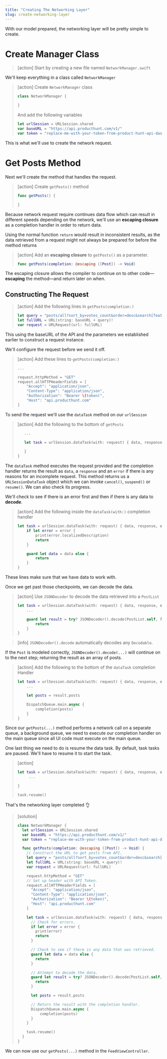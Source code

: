```yaml
---
title: "Creating The Networking Layer"
slug: create-networking-layer
---
```


With our model prepared, the networking layer will be pretty simple to create.

# Create Manager Class

> [action]
Start by creating a new file named `NetworkManager.swift`

We'll keep everything in a class called `NetworkManager`

> [action]
> Create `NetworkManager` class
>
> ```swift
> class NetworkManager {
>
> }
> ```
>
> And add the following variables
>
> ```swift
> let urlSession = URLSession.shared
> var baseURL = "https://api.producthunt.com/v1/"
> var token = "replace-me-with-your-token-from-product-hunt-api-dashboard-🙏"
> ```

This is what we'll use to create the network request.

# Get Posts Method

Next we'll create the method that handles the request.

> [action]
> Create `getPosts()` method
>
> ```swift
> func getPosts() {
>
> }
> ```

Because network request require continues data flow which can result in different speeds depending on the network, we'll use an **escaping closure** as a completion handler in order to return data.

Using the normal function `return` would result in inconsistent results, as the data retrieved from a request might not always be prepared for before the method returns

> [action]
> Add an **escaping closure** to `getPosts()` as a parameter.
>
> ```swift
> func getPosts(completion: @escaping ([Post]) -> Void)
> ```

The escaping closure allows the compiler to continue on to other code—**escaping** the method—and return later on when.

## Constructing The Request

> [action]
> Add the following lines in `getPosts(completion:)`
>
> ```swift
> let query = "posts/all?sort_by=votes_count&order=desc&search[featured]=true&per_page=20"
> let fullURL = URL(string: baseURL + query)!
> var request = URLRequest(url: fullURL)
> ```

This using the baseURL of the API and the parameters we established earlier to construct a request instance.

We'll configure the request before we send it off.

> [action]
> Add these lines to `getPosts(completion:)`
>
> ```swift
> ...
>
> request.httpMethod = "GET"
> request.allHTTPHeaderFields = [
>     "Accept": "application/json",
>     "Content-Type": "application/json",
>     "Authorization": "Bearer \(token)",
>     "Host": "api.producthunt.com"
> ]
> ```
>

To send the request we'll use the `dataTask` method on our `urlSession`

> [action]
> Add the following to the bottom of `getPosts`
>
> ```swift
>    ...
>
>    let task = urlSession.dataTask(with: request) { data, response, error in
>   
>    }
> }
> ```

The `dataTask` method executes the request provided and the completion handler returns the result as `data`, a `response` and an `error` if there is any reasons for an incomplete request. This method returns us a `URLSessionDataTask` object which we can invoke `cancel()`, `suspend()` or `resume()`. We can also check its progress.

We'll check to see if there is an error first and then if there is any data to **decode**.

> [action]
> Add the following inside the `dataTask(with:)` completion handler
>
> ```swift
> let task = urlSession.dataTask(with: request) { data, response, error in
>     if let error = error {
>         print(error.localizedDescription)
>         return
>     }
>
>     guard let data = data else {
>         return
>     }
> }
> ```

These lines make sure that we have data to work with.

Once we get past those checkpoints, we can decode the data.

> [action]
> Use `JSONDecoder` to decode the data retrieved into a `PostList`
>
> ```swift
> let task = urlSession.dataTask(with: request) { data, response, error in
>     ...
>
>     guard let result = try? JSONDecoder().decode(PostList.self, from: data) else {
>         return
>     }
> }
> ```

> [info]
> `JSONDecoder().decode` automatically decodes any `Decodable`.
>

If the `Post` is modeled correctly, `JSONDecoder().decode(...)` will continue on to the next step; returning the result as an array of posts.

> [action]
> Add the following to the bottom of the `dataTask` completion Handler
>
> ```swift
> let task = urlSession.dataTask(with: request) { data, response, error in
>     ...
>
>     let posts = result.posts
>
>     DispatchQueue.main.async {
>         completion(posts)
>     }
> }
> ```

Since our `getPosts(...)` method performs a network call on a separate queue, a background queue, we need to execute our completion handler on the main queue since all UI code must execute on the main queue.

One last thing we need to do is resume the data task. By default, task tasks are paused. We'll have to resume it to start the task.

> [action]
>
> ```swift
> let task = urlSession.dataTask(with: request) { data, response, error in
>      ...
>
> }
>
> task.resume()
> ```

That's the networking layer completed 👌

> [solution]
>
> ```swift
> class NetworkManager {
>   let urlSession = URLSession.shared
>   var baseURL = "https://api.producthunt.com/v1/"
>   var token = "replace-me-with-your-token-from-product-hunt-api-dashboard-🙏"
>
>   func getPosts(completion: @escaping ([Post]) -> Void) {
>     // Construct the URL to get posts from API.
>     let query = "posts/all?sort_by=votes_count&order=desc&search[featured]=true&per_page=20"
>     let fullURL = URL(string: baseURL + query)!
>     var request = URLRequest(url: fullURL)
>
>     request.httpMethod = "GET"
>     // Set up header with API Token.
>     request.allHTTPHeaderFields = [
>       "Accept": "application/json",
>       "Content-Type": "application/json",
>       "Authorization": "Bearer \(token)",
>       "Host": "api.producthunt.com"
>     ]
>
>     let task = urlSession.dataTask(with: request) { data, response, error in
>       // Check for errors.
>       if let error = error {
>         print(error)
>         return
>       }
>
>       // Check to see if there is any data that was retrieved.
>       guard let data = data else {
>         return
>       }
>
>       // Attempt to decode the data.
>       guard let result = try? JSONDecoder().decode(PostList.self, from: data) else {
>         return
>       }
>
>       let posts = result.posts
>
>       // Return the result with the completion handler.
>       DispatchQueue.main.async {
>           completion(posts)
>       }
>     }
>
>     task.resume()
>   }
> }
> ```

We can now use our `getPosts(...)` method in the `FeedViewController`.
